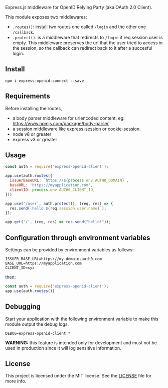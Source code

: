 Express.js middleware for OpenID Relying Party (aka OAuth 2.0 Client).

This module exposes two middlewares:

-  `.routes()`: install two routes one called `/login` and the other one `/callback`.
-  `.protect()`: is a middleware that redirects to `/login` if req.session.user is empty. This middleware preserves the url that the user tried to access in the session, so the callback can redirect back to it after a succesful login.

## Install

```
npm i express-openid-connect --save
```

## Requirements

Before installing the routes,

-  a body parser middleware for urlencoded content, eg: https://www.npmjs.com/package/body-parser
-  a session middleware like [express-session](https://www.npmjs.com/package/express-session) or [cookie-session](https://www.npmjs.com/package/cookie-session).
-  node v8 or greater
-  express v3 or greater

## Usage

```javascript
const auth = require('express-openid-client');

app.use(auth.routes({
  issuerBaseURL: `https://${process.env.AUTH0_DOMAIN}`,
  baseURL: 'https://myapplication.com',
  clientID: process.env.AUTH0_CLIENT_ID,
}))

app.use('/user', auth.protect(), (req, res) => {
  res.send(`hello ${req.session.user.name}`);
});

app.get('/', (req, res) => res.send("hello!"));
```

## Configuration through environment variables

Settings can be provided by environment variables as follows:

```
ISSUER_BASE_URL=https://my-domain.auth0.com
BASE_URL=https://myapplication.com
CLIENT_ID=xyz
```

then:

```javascript
const auth = require('express-openid-client');
app.use(auth.routes())
```

## Debugging

Start your application with the following environment variable to make this module output the debug logs.

```
DEBUG=express-openid-client:*
```

**WARNING:** this feature is intended only for development and must not be used in production since it will log sensitive information.

## License

This project is licensed under the MIT license. See the [LICENSE](LICENSE) file for more info.

